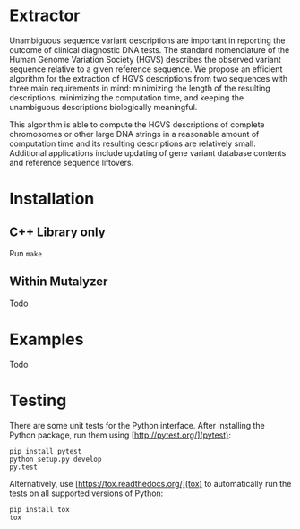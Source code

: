 # Extractor

Unambiguous sequence variant descriptions are important in reporting
the outcome of clinical diagnostic DNA tests. The standard
nomenclature of the Human Genome Variation Society (HGVS) describes
the observed variant sequence relative to a given reference sequence.
We propose an efficient algorithm for the extraction of
HGVS descriptions from two sequences with three main requirements in
mind: minimizing the length of the resulting descriptions, minimizing
the computation time, and keeping the unambiguous descriptions
biologically meaningful.

This algorithm is able to compute the HGVS descriptions of complete
chromosomes or other large DNA strings in a reasonable amount of
computation time and its resulting descriptions are relatively small.
Additional applications include updating of gene variant database
contents and reference sequence liftovers.

# Installation

## C++ Library only

Run `make`

## Within Mutalyzer

Todo

# Examples

Todo

# Testing

There are some unit tests for the Python interface. After installing the
Python package, run them using [http://pytest.org/](pytest):

    pip install pytest
    python setup.py develop
    py.test

Alternatively, use [https://tox.readthedocs.org/](tox) to automatically run
the tests on all supported versions of Python:

    pip install tox
    tox
